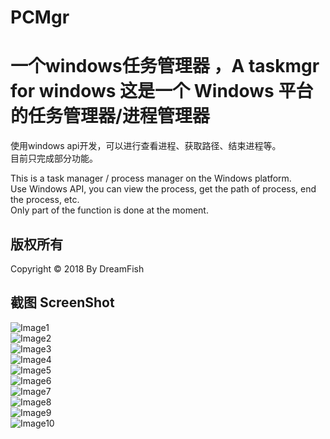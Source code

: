 ﻿# PCMgr
一个windows任务管理器 ，A taskmgr for windows
这是一个 Windows 平台的任务管理器/进程管理器
===
使用windows api开发，可以进行查看进程、获取路径、结束进程等。<br/>
目前只完成部分功能。<br/>

This is a task manager / process manager on the Windows platform.<br/>
Use Windows API, you can view the process, get the path of process, end the process, etc. <br/>
Only part of the function is done at the moment.<br/>

版权所有
---
Copyright © 2018 By DreamFish<br/>

截图 ScreenShot
---
![Image1](https://raw.githubusercontent.com/717021/PCMgr/master/image1.png)<br/>
![Image2](https://raw.githubusercontent.com/717021/PCMgr/master/image2.png)<br/>
![Image3](https://raw.githubusercontent.com/717021/PCMgr/master/image3.png)<br/>
![Image4](https://raw.githubusercontent.com/717021/PCMgr/master/image4.png)<br/>
![Image5](https://raw.githubusercontent.com/717021/PCMgr/master/image5.png)<br/>
![Image6](https://raw.githubusercontent.com/717021/PCMgr/master/image6.png)<br/>
![Image7](https://raw.githubusercontent.com/717021/PCMgr/master/image7.png)<br/>
![Image8](https://raw.githubusercontent.com/717021/PCMgr/master/image8.png)<br/>
![Image9](https://raw.githubusercontent.com/717021/PCMgr/master/image9.png)<br/>
![Image10](https://raw.githubusercontent.com/717021/PCMgr/master/image10.png)<br/>
